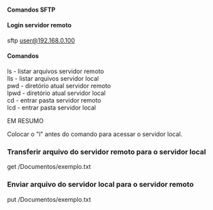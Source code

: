 #### Comandos SFTP

#### Login servidor remoto

sftp user@192.168.0.100

#### Comandos

ls - listar arquivos servidor remoto<br>
lls - listar arquivos servidor local<br>
pwd - diretório atual servidor remoto<br>
lpwd - diretório atual servidor local<br>
cd - entrar pasta servidor remoto<br>
lcd - entrar pasta servidor local<br>

EM RESUMO

Colocar o "l" antes do comando para acessar o servidor local.

### Transferir arquivo do servidor remoto para o servidor local

get /Documentos/exemplo.txt

### Enviar arquivo do servidor local para o servidor remoto

put /Documentos/exemplo.txt
